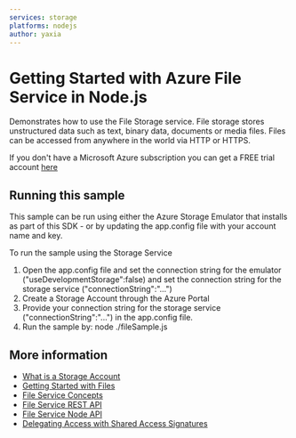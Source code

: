 ```yaml
---
services: storage
platforms: nodejs
author: yaxia
---
```


# Getting Started with Azure File Service in Node.js

Demonstrates how to use the File Storage service.
File storage stores unstructured data such as text, binary data, documents or media files.
Files can be accessed from anywhere in the world via HTTP or HTTPS.

If you don't have a Microsoft Azure subscription you can
get a FREE trial account [here](http://go.microsoft.com/fwlink/?LinkId=330212)

## Running this sample

This sample can be run using either the Azure Storage Emulator that installs as part of this SDK - or by
updating the app.config file with your account name and key.

To run the sample using the Storage Service

1. Open the app.config file and set the connection string for the emulator ("useDevelopmentStorage":false) and set the connection string for the storage service ("connectionString":"...")
2. Create a Storage Account through the Azure Portal
3. Provide your connection string for the storage service ("connectionString":"...") in the app.config file. 
4. Run the sample by: node ./fileSample.js

## More information
- [What is a Storage Account](http://azure.microsoft.com/en-us/documentation/articles/storage-whatis-account/)
- [Getting Started with Files](https://azure.microsoft.com/en-us/documentation/articles/storage-dotnet-how-to-use-files/)
- [File Service Concepts](https://msdn.microsoft.com/en-us/library/dn166972.aspx)
- [File Service REST API](https://msdn.microsoft.com/en-us/library/dn167006.aspx)
- [File Service Node API](http://azure.github.io/azure-storage-node/FileService.html)
- [Delegating Access with Shared Access Signatures](http://azure.microsoft.com/en-us/documentation/articles/storage-dotnet-shared-access-signature-part-1/)

